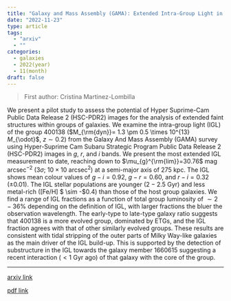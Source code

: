 ```yaml
---
title: "Galaxy and Mass Assembly (GAMA): Extended Intra-Group Light in a group at $z=0.2$ from deep Hyper-Suprime Cam images"
date: "2022-11-23"
type: article
tags:
  - "arxiv"
  - ""
categories:
  - galaxies
  - 2022(year)
  - 11(month)
draft: false
---
```


> First author: Cristina Martinez-Lombilla

 We present a pilot study to assess the potential of Hyper Suprime-Cam Public
Data Release 2 (HSC-PDR2) images for the analysis of extended faint structures
within groups of galaxies. We examine the intra-group light (IGL) of the group
400138 ($M_{\rm{dyn}}= 1.3 \pm 0.5 \times 10^{13} $M$_{\odot}$, $z\sim 0.2$)
from the Galaxy And Mass Assembly (GAMA) survey using Hyper-Suprime Cam Subaru
Strategic Program Public Data Release 2 (HSC-PDR2) images in $g$, $r$, and $i$
bands. We present the most extended IGL measurement to date, reaching down to
$\mu_{g}^{\rm{lim}}=30.76$ mag arcsec$^{-2}$ ($3 \sigma$; $10 \times 10$
arcsec$^{2}$) at a semi-major axis of 275 kpc. The IGL shows mean colour values
of $g-i=0.92$, $g-r=0.60$, and $r-i=0.32$ ($\pm$0.01). The IGL stellar
populations are younger ($2-2.5$ Gyr) and less metal-rich ([Fe/H] $ \sim -$0.4)
than those of the host group galaxies. We find a range of IGL fractions as a
function of total group luminosity of $\sim 2-36 \%$ depending on the
definition of IGL, with larger fractions the bluer the observation wavelength.
The early-type to late-type galaxy ratio suggests that 400138 is a more evolved
group, dominated by ETGs, and the IGL fraction agrees with that of other
similarly evolved groups. These results are consistent with tidal stripping of
the outer parts of Milky Way-like galaxies as the main driver of the IGL
build-up. This is supported by the detection of substructure in the IGL towards
the galaxy member 1660615 suggesting a recent interaction ($<1$ Gyr ago) of
that galaxy with the core of the group.

---
[arxiv link](http://arxiv.org/abs/2211.12749v1)

[pdf link](http://arxiv.org/pdf/2211.12749v1)